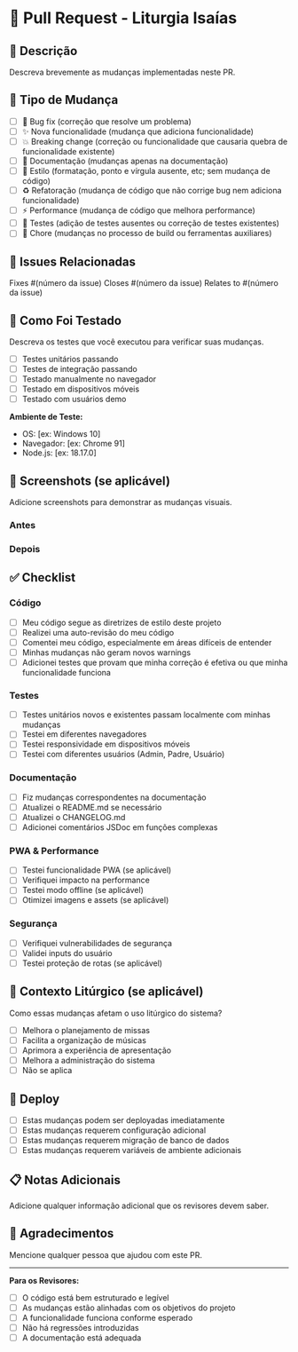 # 🔄 **Pull Request - Liturgia Isaías**

## 📝 **Descrição**
Descreva brevemente as mudanças implementadas neste PR.

## 🎯 **Tipo de Mudança**
- [ ] 🐛 Bug fix (correção que resolve um problema)
- [ ] ✨ Nova funcionalidade (mudança que adiciona funcionalidade)
- [ ] 💥 Breaking change (correção ou funcionalidade que causaria quebra de funcionalidade existente)
- [ ] 📝 Documentação (mudanças apenas na documentação)
- [ ] 🎨 Estilo (formatação, ponto e vírgula ausente, etc; sem mudança de código)
- [ ] ♻️ Refatoração (mudança de código que não corrige bug nem adiciona funcionalidade)
- [ ] ⚡ Performance (mudança de código que melhora performance)
- [ ] 🧪 Testes (adição de testes ausentes ou correção de testes existentes)
- [ ] 🔧 Chore (mudanças no processo de build ou ferramentas auxiliares)

## 🔗 **Issues Relacionadas**
Fixes #(número da issue)
Closes #(número da issue)
Relates to #(número da issue)

## 🧪 **Como Foi Testado**
Descreva os testes que você executou para verificar suas mudanças.

- [ ] Testes unitários passando
- [ ] Testes de integração passando
- [ ] Testado manualmente no navegador
- [ ] Testado em dispositivos móveis
- [ ] Testado com usuários demo

**Ambiente de Teste:**
- OS: [ex: Windows 10]
- Navegador: [ex: Chrome 91]
- Node.js: [ex: 18.17.0]

## 📸 **Screenshots** (se aplicável)
Adicione screenshots para demonstrar as mudanças visuais.

### Antes
<!-- Screenshot do estado anterior -->

### Depois
<!-- Screenshot do novo estado -->

## ✅ **Checklist**

### **Código**
- [ ] Meu código segue as diretrizes de estilo deste projeto
- [ ] Realizei uma auto-revisão do meu código
- [ ] Comentei meu código, especialmente em áreas difíceis de entender
- [ ] Minhas mudanças não geram novos warnings
- [ ] Adicionei testes que provam que minha correção é efetiva ou que minha funcionalidade funciona

### **Testes**
- [ ] Testes unitários novos e existentes passam localmente com minhas mudanças
- [ ] Testei em diferentes navegadores
- [ ] Testei responsividade em dispositivos móveis
- [ ] Testei com diferentes usuários (Admin, Padre, Usuário)

### **Documentação**
- [ ] Fiz mudanças correspondentes na documentação
- [ ] Atualizei o README.md se necessário
- [ ] Atualizei o CHANGELOG.md
- [ ] Adicionei comentários JSDoc em funções complexas

### **PWA & Performance**
- [ ] Testei funcionalidade PWA (se aplicável)
- [ ] Verifiquei impacto na performance
- [ ] Testei modo offline (se aplicável)
- [ ] Otimizei imagens e assets (se aplicável)

### **Segurança**
- [ ] Verifiquei vulnerabilidades de segurança
- [ ] Validei inputs do usuário
- [ ] Testei proteção de rotas (se aplicável)

## 🎵 **Contexto Litúrgico** (se aplicável)
Como essas mudanças afetam o uso litúrgico do sistema?

- [ ] Melhora o planejamento de missas
- [ ] Facilita a organização de músicas
- [ ] Aprimora a experiência de apresentação
- [ ] Melhora a administração do sistema
- [ ] Não se aplica

## 🚀 **Deploy**
- [ ] Estas mudanças podem ser deployadas imediatamente
- [ ] Estas mudanças requerem configuração adicional
- [ ] Estas mudanças requerem migração de banco de dados
- [ ] Estas mudanças requerem variáveis de ambiente adicionais

## 📋 **Notas Adicionais**
Adicione qualquer informação adicional que os revisores devem saber.

## 🙏 **Agradecimentos**
Mencione qualquer pessoa que ajudou com este PR.

---

**Para os Revisores:**
- [ ] O código está bem estruturado e legível
- [ ] As mudanças estão alinhadas com os objetivos do projeto
- [ ] A funcionalidade funciona conforme esperado
- [ ] Não há regressões introduzidas
- [ ] A documentação está adequada
